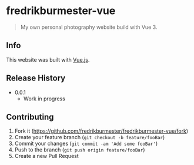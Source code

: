 # fredrikburmester-vue
> My own personal photography website build with Vue 3.

## Info

This website was built with [Vue.js](https://vuejs.org/). 

## Release History

* 0.0.1
    * Work in progress

## Contributing

1. Fork it (<https://github.com/fredrikburmester/fredrikburmester-vue/fork>)
2. Create your feature branch (`git checkout -b feature/fooBar`)
3. Commit your changes (`git commit -am 'Add some fooBar'`)
4. Push to the branch (`git push origin feature/fooBar`)
5. Create a new Pull Request
